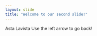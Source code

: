 ```yaml
---
layout: slide
title: "Welcome to our second slide!"
---
```

Asta Lavista
Use the left arrow to go back!
